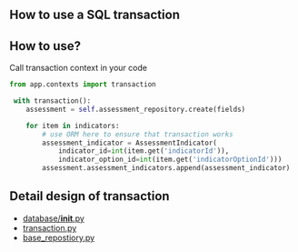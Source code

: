 ## How to use a SQL transaction


## How to use?

Call transaction context in your code
```python
from app.contexts import transaction

 with transaction():
    assessment = self.assessment_repository.create(fields)

    for item in indicators:
        # use ORM here to ensure that transaction works
        assessment_indicator = AssessmentIndicator(
            indicator_id=int(item.get('indicatorId')),
            indicator_option_id=int(item.get('indicatorOptionId')))
        assessment.assessment_indicators.append(assessment_indicator)
```

## Detail design of transaction

- [database/__init__.py](../app/database/__init__.py)
- [transaction.py](../app/contexts/transaction.py)
- [base_repostiory.py](../app/repositories/base_repository.py)
